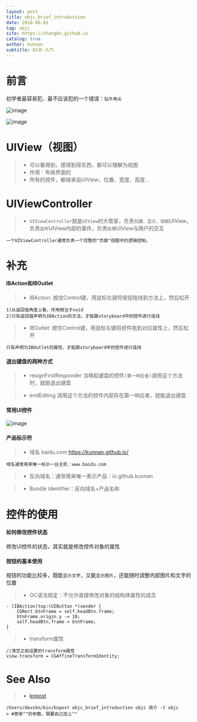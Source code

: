 ```yaml
---
layout: post
title: objc_brief_introduction
date: 2018-06-01
tag: objc
site: https://zhangkn.github.io
catalog: true
author: kunnan
subtitle: 01天-入门
---
```


# 前言

初学者最容易犯、最不应该犯的一个错误：`钻牛角尖`

![image](https://wx1.sinaimg.cn/large/af39b376gy1frvo2i2ar6j20g10bujtu.jpg)

![image](https://wx1.sinaimg.cn/large/af39b376gy1frvpww8djnj20i50os459.jpg)

#  UIView（视图）
>* 可以看得到，摸得到得东西，都可以理解为视图
>* 作用：布局界面的
>* 所有的控件，都继承自UIView，位置、宽度、高度...

# UIViewController

>* `UIViewController`就是`UIView`的大管家，负责`创建、显示、销毁`UIView，负责`监听`UIView内部的事件，负责`处理`UIView与用户的交互

```
一个UIViewController通常负责一个完整的"页面"视图中的逻辑控制。
```

# 补充

#### IBAction和IBOutlet



>* IBAction: 按住Control键，用鼠标左键将按钮拖线到方法上，然后松开

```
1)从返回值角度上看，作用相当于void
2)只有返回值声明为IBAction的方法，才能跟storyboard中的控件进行连线
```

>* IBOutlet: 按住Control键，用鼠标左键将控件拖到对应属性上，然后松开

```
只有声明为IBOutlet的属性，才能跟storyboard中的控件进行连线
```

#### 退出键盘的两种方式

>* resignFirstResponder
当唤起键盘的控件`(第一响应者)`调用这个方法时，就能退出键盘

>* endEditing
调用这个方法的控件内部存在第一响应者，就能退出键盘

#### 常用UI控件

![image](https://wx1.sinaimg.cn/large/af39b376gy1frvpaa2axtj20sj09lgod.jpg)

####  产品标示符

>* 域名 baidu.com https://kunnan.github.io/
```
域名通常用来唯一标示一台主机：www.baidu.com
```
>* 反向域名：通常用来唯一表示产品：io.github.kunnan

>* Bundle Identifier：反向域名+产品名称

# 控件的使用

#### 如何修改控件状态

修改UI控件的状态，其实就是修改控件对象的属性
 
 
#### 按钮的基本使用

按钮的功能比较多，既能`显示文字`，又能`显示图片`，还能随时调整内部图片和文字的位置


>* OC语法规定：不允许直接修改对象的结构体属性的成员

```objc
- (IBAction)top:(UIButton *)sender {
    CGRect btnFrame = self.headBtn.frame;
    btnFrame.origin.y -= 10;
    self.headBtn.frame = btnFrame;
}
```

>* transform属性

```objc
//清空之前设置的transform属性
view.transform = CGAffineTransformIdentity;
```

# See Also 

>* [knpost](https://github.com/zhangkn/KNBin/blob/master/knpost) 
>
```
/Users/devzkn/bin/knpost objc_brief_introduction objc 简介 -t objc
> #原来""的参数，需要自己加上""
```
